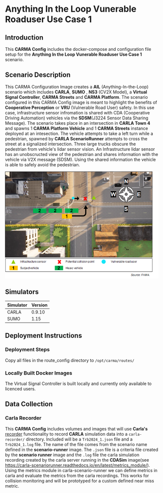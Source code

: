 # Anything In the Loop Vunerable Roaduser Use Case 1

## Introduction

This **CARMA Config** includes the docker-compose and configuration file setup for the **Anything In the Loop Vunerable Roaduser Use Case 1** scenario.

## Scenario Description

This CARMA Configuration Image creates a **AIL** (Anything-In-the-Loop) scenario which includes **CARLA**, **SUMO** , **NS3** (CV2X Model), a **Virtual Signal Controller**, **CARMA Streets** and **CARMA Platform**. The scenario configured in this CARMA Config image is meant to highlight the benefits of **Cooperative Perception**  or **VRU** (Vulnerable Road User) safety. In this use case, infrastructure sensor infromation is shared with CDA (Cooperative Driving Automation) vehicles via the **SDSM**(J3224 Sensor Data Sharing Message). The scenario takes place in an intersection in **CARLA Town 4** and spawns 1 **CARMA Platform Vehicle** and 1 **CARMA Streets** instance deployed at an intesection. The vehicle attempts to take a left turn while a pedestrian, spawned by **CARLA ScenarioRunner** attempts to cross the street at a signalized intersection. Three large trucks obscure the  pedestrian from vehicle's lidar sensor vision. An Infrastructure lidar sensor has an unobscructed view of the pedestrian and shares information with the vehicle via V2X message (SDSM). Using the shared information the vehicle is able to safely avoid the pedestrian.

![Alt text](docs/scenario_diagram.png)

## Simulators

| Simulator      | Version |
| ----------- | ----------- |
| CARLA      | 0.9.10       |
| SUMO      | 1.15       |

## Deployment Instructions
### Deployment Steps
Copy all files in the route_config directory to `/opt/carma/routes/`
### Locally Built Docker Images
The Virtual Signal Controller is built locally and currently only available to licenced users.

## Data Collection
### Carla Recorder
This **CARMA Config** includes volumes and images that will use **Carla's** [recorder](https://carla.readthedocs.io/en/0.9.10/adv_recorder/) functionality to record **CARLA** simulation data into a `carla-recorder/` directory. Included will be a `Trb2024_1.json` file and a `Trb2024_1.log` file. The name of the file comes from the scenario name defined in the **scenario-runner** image. The `.json` file is a criteria file created by the **scenario runner** image and the `.log` file the carla simulation recording created by the carla server running in the **CDASim** image(see https://carla-scenariorunner.readthedocs.io/en/latest/metrics_module/). Using the metrics module in carla-scenario-runner we can define metrics in carla and evaluate the metrics from the carla recordings. This works for collision monitoring and will be prototyped for a custom defined near miss metric.

